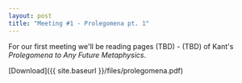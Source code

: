 ```yaml
---
layout: post
title: "Meeting #1 - Prolegomena pt. 1"
---
```


For our first meeting we'll be reading pages (TBD) - (TBD) of Kant's *Prolegomena to Any Future Metaphysics*. 


[Download]({{ site.baseurl }}/files/prolegomena.pdf)
